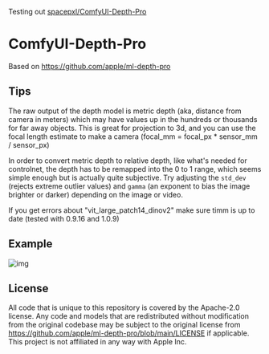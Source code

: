 Testing out [spacepxl/ComfyUI-Depth-Pro]((https://github.com/spacepxl/ComfyUI-Depth-Pro))

# ComfyUI-Depth-Pro

Based on https://github.com/apple/ml-depth-pro

## Tips

The raw output of the depth model is metric depth (aka, distance from camera in meters) which may have values up in the hundreds or thousands for far away objects. This is great for projection to 3d, and you can use the focal length estimate to make a camera (focal_mm = focal_px * sensor_mm / sensor_px)

In order to convert metric depth to relative depth, like what's needed for controlnet, the depth has to be remapped into the 0 to 1 range, which seems simple enough but is actually quite subjective. Try adjusting the `std_dev` (rejects extreme outlier values) and `gamma` (an exponent to bias the image brighter or darker) depending on the image or video.

If you get errors about "vit_large_patch14_dinov2" make sure timm is up to date (tested with 0.9.16 and 1.0.9)

## Example

![img](https://github.com/spacepxl/ComfyUI-Depth-Pro/blob/main/example/workflow.png)

## License

All code that is unique to this repository is covered by the Apache-2.0 license. Any 
code and models that are redistributed without modification from the original codebase 
may be subject to the original license from https://github.com/apple/ml-depth-pro/blob/main/LICENSE 
if applicable. This project is not affiliated in any way with Apple Inc.
